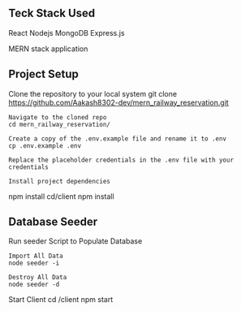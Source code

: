## Teck Stack Used
React 
Nodejs
MongoDB
Express.js

MERN stack application

## Project Setup
Clone the repository to your local system
git clone https://github.com/Aakash8302-dev/mern_railway_reservation.git

```
Navigate to the cloned repo
cd mern_railway_reservation/

Create a copy of the .env.example file and rename it to .env
cp .env.example .env

Replace the placeholder credentials in the .env file with your credentials

Install project dependencies
```
npm install
cd/client
npm install

## Database Seeder
Run seeder Script to Populate Database
```
Import All Data
node seeder -i

Destroy All Data
node seeder -d
```

Start Client 
cd /client
npm start